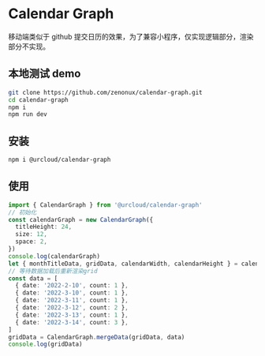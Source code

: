# Calendar Graph

移动端类似于 github 提交日历的效果，为了兼容小程序，仅实现逻辑部分，渲染部分不实现。

## 本地测试 demo

```bash
git clone https://github.com/zenonux/calendar-graph.git
cd calendar-graph
npm i
npm run dev
```

## 安装

```bash
npm i @urcloud/calendar-graph
```

## 使用

```ts
import { CalendarGraph } from '@urcloud/calendar-graph'
// 初始化
const calendarGraph = new CalendarGraph({
  titleHeight: 24,
  size: 12,
  space: 2,
})
console.log(calendarGraph)
let { monthTitleData, gridData, calendarWidth, calendarHeight } = calendarGraph
// 等待数据加载后重新渲染grid
const data = [
  { date: '2022-2-10', count: 1 },
  { date: '2022-3-10', count: 1 },
  { date: '2022-3-11', count: 1 },
  { date: '2022-3-12', count: 2 },
  { date: '2022-3-13', count: 1 },
  { date: '2022-3-14', count: 3 },
]
gridData = CalendarGraph.mergeData(gridData, data)
console.log(gridData)
```
